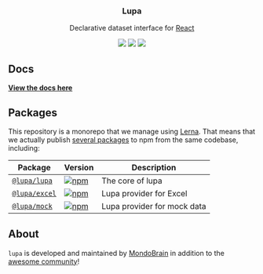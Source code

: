 <h3 align="center">
  Lupa
</h3>

<p align="center">
  Declarative dataset interface for <a href="https://facebook.github.io/react">React</a>
</p>

<p align="center">
  <a href="https://www.npmjs.com/package/@lupa/lupa"><img src="https://img.shields.io/npm/v/@lupa/lupa?style=flat-square"></a>
  <a href="https://www.npmjs.com/package/@lupa/lupa"><img src="https://img.shields.io/npm/dm/@lupa/lupa?style=flat-square"></a>
  <a href="https://bundlephobia.com/result?p=@lupa/lupa"><img src="https://img.shields.io/bundlephobia/minzip/@lupa/lupa?style=flat-square"></a>
</p>

## Docs

**[View the docs here](https://github.com/mondobrain/lupa/wiki)**

## Packages

This repository is a monorepo that we manage using [Lerna](https://github.com/lerna/lerna). That means that we actually publish [several packages](/packages) to npm from the same codebase, including:

| Package | Version | Description |
| ------- | ------- | ----------- |
| [`@lupa/lupa`](/packages/lupa) | [![npm](https://img.shields.io/npm/v/@lupa/lupa.svg?style=flat-square)](https://www.npmjs.com/package/@lupa/lupa) | The core of lupa|
| [`@lupa/excel`](/packages/excel) | [![npm](https://img.shields.io/npm/v/@lupa/excel.svg?style=flat-square)](https://www.npmjs.com/package/@lupa/excel) | Lupa provider for Excel |
| [`@lupa/mock`](/packages/mock) | [![npm](https://img.shields.io/npm/v/@lupa/mock.svg?style=flat-square)](https://www.npmjs.com/package/@lupa/mock) | Lupa provider for mock data |


## About

`lupa` is developed and maintained by [MondoBrain](https://mondobrain.com) in addition to the [awesome community](https://github.com/mondobrain/lupa/graphs/contributors)!
